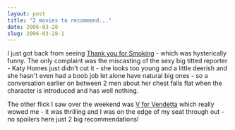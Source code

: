 ```yaml
---
layout: post
title: "2 movies to recommend..."
date: 2006-03-28
slug: 2006-03-28-1
---
```


I just got back from seeing  [Thank you for Smoking](http://www.imdb.com/title/tt0427944/?fr=c2l0ZT1kZnx0dD0xfGZiPXV8cG49MHxrdz0xfHE9dGhhbmsgeW91IGZvciBzbW9raW5nfGZ0PTF8bXg9MjB8bG09NTAwfGNvPTF8aHRtbD0xfG5tPTE_;fc=1;ft=20)  - which was hysterically funny.  The only complaint was the miscasting of the sexy big titted reporter - Katy Homes just didn&apos;t cut it - she looks too young and a little deerish and she hasn&apos;t even had a boob job let alone have natural big ones - so a conversation earlier on between 2 men about her chest falls flat when the character is introduced and has well nothing.

The other flick I saw over the weekend was  [ V for Vendetta](http://www.imdb.com/title/tt0434409/?fr=c2l0ZT1kZnx0dD0xfGZiPXV8cG49MHxrdz0xfHE9ViBGT1IgVkVOREVUVEF8ZnQ9MXxteD0yMHxsbT01MDB8Y289MXxodG1sPTF8bm09MQ__;fc=1;ft=20;fm=1)  which really wowed me - it was thrilling and I was on the edge of my seat through out  - no spoilers here just 2 big recommendations!
